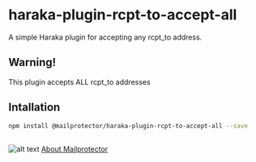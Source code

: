 # haraka-plugin-rcpt-to-accept-all
A simple Haraka plugin for accepting any rcpt_to address.

## Warning!
This plugin accepts ALL rcpt_to addresses

## Intallation

```bash
npm install @mailprotector/haraka-plugin-rcpt-to-accept-all --save
```

##
![alt text](https://i1.wp.com/mailprotector.com/wp-content/uploads/2020/03/cropped-logo-2x.png)
[About Mailprotector](https://mailprotector.com/about-mailprotector)
